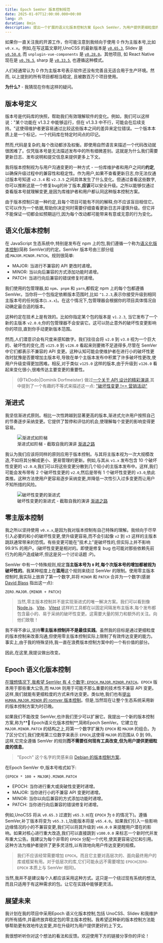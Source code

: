 ```yaml
---
title: Epoch SemVer 版本控制规范
date: 2025-01-07T12:00:00.000+00:00
lang: zh
duration: 8min
description: 提出一个扩展的语义化版本控制方案 Epoch SemVer，为用户提供更细粒度的版本信息。
---
```


如果你一直关注我的开源工作，你可能注意到我倾向于使用 0 作为主版本号,比如 `v0.x.x`。例如,在写这篇文章时,UnoCSS 的最新版本是 [`v0.65.3`](https://github.com/unocss/unocss/releases/tag/v0.65.3), Slidev 是 [`v0.50.0`](https://github.com/slidevjs/slidev/releases/tag/v0.50.0), 而 `unplugin-vue-components` 是 [`v0.28.0`](https://github.com/unplugin/unplugin-vue-components/releases/tag/v0.28.0)。其他项目, 如 React Native 现在是 [`v0.76.5`](https://github.com/facebook/react-native/releases/tag/v0.76.5), sharp 是 [`v0.33.5`](https://github.com/lovell/sharp/releases/tag/v0.33.5), 也遵循这种模式。

人们经通常认为 0 作为主版本号表示软件还没有完善且无适合用于生产环境。然而, 以上提到的所有项目都相当稳定, 且被数百万个项目使用。

**为什么?** - 我猜现在你有这样的疑问。

## 版本号定义

版本号是代码库的快照，帮助我们有效理解软件的变化。例如，我们可以这样说："某个功能在 v1.3.2 中能够运行，但在 v1.3.3 中不行，可能会在后续支持。"这使得维护者更容易通过比较这些版本之间的差异来定位错误。一个版本本质上是一个标记，一个代码库在特定时间点的印记。

然而,代码是复杂的,每个改动都涉及权衡。即使用自然语言来描述一个代码改动就很困难了。仅凭版本号是无法描述发布中的所有细微差别。这就是为什么我们需要更新日志、发布说明和提交信息来提供更多上下文。

我将版本控制视为与用户沟通变更的一种方式 - 一份库维护者和用户之间的**约定**,以确保升级过程中的兼容性和稳定性。作为用户,如果不查看更新日志,你无法仅通过版本号知道 `v2.3.4` 和 `v2.3.5` 之间具体发生了什么变化。但通过查看这些数字,你可以推断这是一个修复bug的补丁版本,**应该**可以安全升级。之所以能够仅通过查看版本号就理解变更,是因为库维护者和用户都认同这种版本控制方案。

由于版本控制只是一种约定,且每个项目可能有不同的解释,你不应该盲目相信它。它可以作为一个依据,帮助你决定何时需要仔细查看更新日志并谨慎升级。但它并不能保证一切都会如预期运行,因为每个改动都可能带来有意或无意的行为变化。

## 语义化版本控制

在 JavaScript 生态系统中,特别是发布在 npm 上的包,我们遵循一个称为[语义化版本控制](https://semver.org/)(简称 SemVer)的约定。SemVer 版本号由三部分组成:`MAJOR.MINOR.PATCH`。规则很简单:

- <span font-bold font-mono text-amber>MAJOR</span>: 当进行不兼容的 API 更改时递增。
- <span font-bold font-mono text-lime>MINOR</span>: 当以向后兼容的方式添加功能时递增。
- <span font-bold font-mono text-blue>PATCH</span>: 当进行向后兼容的错误修复时递增。

我们使用的包管理器,如 `npm`、`pnpm` 和 `yarn`,都假定 npm 上的每个包都遵循 SemVer。当你将一个包指定依赖版本范围时,比如 `^1.2.3`,表示你接受升级到相同主版本号的任何版本(`1.x.x`)。在这个情况下,包管理器会根据你的项目具体情况自动确定最合适的版本。

这种约定在技术上是有效的。比如你指定某个包的版本是 `v1.2.3`, 当它发布了一个新的主版本 `v2.0.0`,你的包管理器不会安装它。这可以防止意外的破坏性变更影响你的项目,直到你手动更新版本范围。

然而,人们潜意识会有尺度来感知数字。我们往往会将 `v2.0` 到 `v3.0` 视为一个巨大的、破坏性的变化,而 `v125.0` 到 `v126.0` 看起来则要微不足道得多,尽管在 SemVer 中它们都表示不兼容的 API 变更。这种认知可能会使维护者在进行小的破坏性更改时犹豫是否要增加主版本号,导致在单个主版本发布中积累了许多破坏性更改,使用户升级变得更加困难。相反,对于类似 `v125.0` 这样的版本,由于升级到 `v126.0` 看起来变化很小,很难传达主要变更的重要性。

> {@TkDodo|Dominik Dorfmeister} 做过[一个关于 API 设计的精彩演讲](https://tkdodo.eu/blog/react-query-api-design-lessons-learned),其中提到了一个有趣的不等式来描述这一点: ["破坏性变更 !== 营销活动"](https://tkdodo.eu/blog/react-query-api-design-lessons-learned?page=30)

## 渐进式

我坚信渐进式原则。相比一次性跨越到显著更高的版本,渐进式允许用户按照自己的节奏逐步采纳变更。它提供了暂停和评估的机会,使理解每个变更的影响变得更容易。

<figure text-center>
  <img src="/images/epoch-semver-progressive-1.png" alt="渐进式如阶梯" border="~ base rounded-xl">
  <figcaption>渐进式如阶梯 - 截取自我的演讲 <a italic font-serif href="/talks#the-progressive-path" target="_blank">渐进之路</a></figcaption>
</figure>

我认为我们应该将同样的原则应用于版本控制。与其将主版本视为一次大规模改造,不如将其分解成更小、更易管理的更新。例如,与其从 `v1.x` 发布包含 10 个破坏性变更的 `v2.0.0`,我们可以将这些变更分散到几个较小的主版本发布中。这样,我们可能会发布带有 2 个破坏性变更的 `v2.0`,然后是带有 1 个破坏性变更的 `v3.0`,依此类推。这种方法使用户更容易逐步采纳变更,并降低一次性引入过多变更而让用户不知所措的风险。

<figure text-center>
  <img src="/images/epoch-semver-progressive-2.png" alt="破坏性变更的渐进式" border="~ base rounded-xl">
  <figcaption>破坏性变更的渐进式 - 截取自我的演讲 <a italic font-serif href="/talks#the-progressive-path" target="_blank">渐进之路</a></figcaption>
</figure>

## 零主版本控制

我之所以坚持使用 `v0.x.x`,是因为我对版本控制有自己特殊的理解。我倾向于尽早引入必要的和小的破坏性变更,使升级更容易,而不会引起像 `v2` 到 `v3` 这样的主版本跳跃通常带来的恐慌。有些变更可能在"技术上"是破坏性的,但实际上并不影响 99.9% 的用户。(破坏性变更是相对的。即使是修复 bug 也可能对那些依赖先前行为的用户造成破坏,但这是另一个讨论话题 :P)。

SemVer 中有一个特殊规则,规定**当主版本号为 `0` 时,每个次版本号的增加都被视为破坏性的**。我某种程度上在**滥用**这个规则来绕过 SemVer 的限制。使用零主版本控制时,我实际上放弃了第一个数字,并将 `MINOR` 和 `PATCH` 合并为一个数字(感谢 [David Blass](https://x.com/ssalbdivad/status/1876614090623431116) 指出这一点):

<div py4>
  <code important="text-xl text-gray"><span line-through>ZERO</span>.<span font-bold text-amber>MAJOR</span>.{<span font-bold text-lime>MINOR</span> + <span font-bold text-blue>PATCH</span>}</code>
</div>

> 当然,零主版本控制并不是实现渐进式的唯一解决方案。我们可以看到像 [Node.js](https://nodejs.org/en)、[Vite](https://vite.dev/)、[Vitest](https://vitest.dev/) 这样的工具都在以固定间隔发布主版本,每个发布都包含最小的、易于采纳的破坏性变更。这需要大量的努力和额外的关注。向他们致敬！

我不得不承认,坚持**零主版本控制并不是最佳实践**。虽然我的目标是通过更细粒度的版本控制来改善沟通,但使用零主版本控制实际上限制了有效传达变更的能力。事实上,由于我的特殊坚持,我一直在浪费版本控制方案中的一个有价值的部分。

因此,在这里,我提议做出改变。

## Epoch 语义化版本控制

[在理想情况下,我希望 SemVer 有 4 个数字: `EPOCH.MAJOR.MINOR.PATCH`](https://x.com/antfu7/status/1679184417930059777)。`EPOCH` 版本用于那些重大公告,而 `MAJOR` 则用于可能不那么重要的技术性不兼容 API 变更。这样,我们就能有更细粒度的方式来传达变更。类似地,我们也有[提出 `HUMAN.MAJOR.MINOR` 的 romver 版本控制](https://github.com/romversioning/romver)。但是,当然现在让整个生态系统采用新的版本控制方案为时已晚。

如果我们不能改变 SemVer,也许我们至少可以扩展它。我提出一个新的版本控制方案,称为**🗿 Epoch语义化版本控制**,简称Epoch SemVer。它建立在 `MAJOR.MINOR.PATCH` 的结构之上,将第一个数字扩展为 `EPOCH` 和 `MAJOR` 的组合。为了区分它们,我们使用第三位数字来表示 `EPOCH`,这使得 `MAJOR` 的范围从 0 到 99。这样,它完全遵循 SemVer 的规则**而不需要任何现有工具改变,但为用户提供更细粒度的信息**。

> "Epoch" 这个名字的灵感来自 [Debian 的版本控制方案](https://manpages.debian.org/stretch/dpkg-dev/deb-version.5.en.html)。

在Epoch SemVer 中,版本号格式如下:

<div py4>
  <code important="text-xl text-gray">{<span font-bold text-violet>EPOCH</span> * 100 + <span font-bold text-amber>MAJOR</span>}.<span font-bold text-lime>MINOR</span>.<span font-bold text-blue>PATCH</span></code>
</div>

- <span font-bold font-mono text-violet>EPOCH</span>: 当你进行重大或突破性变更时递增。
- <span font-bold font-mono text-amber>MAJOR</span>: 当你进行小的不兼容 API 变更时递增。
- <span font-bold font-mono text-lime>MINOR</span>: 当你以向后兼容的方式添加功能时递增。
- <span font-bold font-mono text-blue>PATCH</span>: 当你进行向后兼容的错误修复时递增。

例如,UnoCSS 将从 `v0.65.3` 过渡到 `v65.3.0`(在 `EPOCH` 为 `0` 的情况下)。遵循 SemVer,补丁版本将变为 `v65.3.1`,功能版本将是 `v65.4.0`。如果我们引入一些影响边缘情况的小的不兼容变更,我们可以将其升级到 `v66.0.0` 来提醒用户潜在的影响。如果对核心进行重大改造,我们可以直接跳到 `v100.0.0` 来标志一个新时代并发布重大公告。我建议为每个非零的 `EPOCH` 分配一个代号,使其更容易记忆和引用。这种方法为维护者提供了更多灵活性,以有效地向用户传达变更的规模。

> 我们不应该经常需要增加 `EPOCH`。而且它主要对高层次的、面向最终用户的库或框架有用。对于低层次的库,它们可能永远不需要增加 `EPOCH`(`ZERO-EPOCH` 本质上与 SemVer 相同)。

当然,我并不是建议每个人都应该采用这种方式。这只是一个绕过现有系统的想法,而且只适用于有这种需求的包。让它在实践中能够更灵活。

## 展望未来

我计划在我的项目中采用Epoch 语义化版本控制,包括 UnoCSS、Slidev 和我维护的所有插件,并最终放弃稳定包的零主版本控制。我希望这种新的版本控制方法能够帮助更有效地传达变更,并在升级时为用户提供更好的上下文。

我很想听听你对这个想法的看法和反馈。欢迎使用下方的链接分享你的评论！

